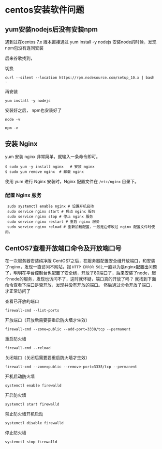 # centos安装软件问题

## yum安装nodejs后没有安装npm

遇到过在centos 7.x 版本直接通过 yum install -y nodejs 安装node的时候，发现npm包没有连同安装

后来谷歌找到，

切换

```
curl --silent --location https://rpm.nodesource.com/setup_10.x | bash -
```

再安装

```
yum install -y nodejs
```

安装好之后， npm也安装好了

```
node -v

npm -v
```

## 安装 Nginx

yum 安装 nginx 非常简单，就输入一条命令即可。

```
$ sudo yum -y install nginx   # 安装 nginx
$ sudo yum remove nginx  # 卸载 nginx
```

使用 yum 进行 Nginx 安装时，Nginx 配置文件在 `/etc/nginx` 目录下。

### 配置 Nginx 服务

```
 sudo systemctl enable nginx # 设置开机启动 
 sudo service nginx start # 启动 nginx 服务
 sudo service nginx stop # 停止 nginx 服务
 sudo service nginx restart # 重启 nginx 服务
 sudo service nginx reload # 重新加载配置，一般是在修改过 nginx 配置文件时使用。
```

## CentOS7查看开放端口命令及开放端口号

在一次服务器安装纯净版 CentOS7之后，在服务器配置安全组开放端口，和安装了nginx，发现一直访问不网站，报 `HTTP ERROR 502`,一直以为是nginx配置出问题了，明明在平台控制台也配置了安全组，开放了80端口了，后来安装了node，起个node的服务，发现也访问不了，这时就怀疑，端口真的开放了吗？ 就找到下面命令查看下端口是否开放，发现并没有开放的端口。 然后通过命令开放了端口，才正常访问了

查看已开放的端口

```
firewall-cmd --list-ports
```

开放端口（开放后需要要重启防火墙才生效）

```
firewall-cmd --zone=public --add-port=3338/tcp --permanent
```
重启防火墙

```
firewall-cmd --reload
```

关闭端口（关闭后需要要重启防火墙才生效）

```
firewall-cmd --zone=public --remove-port=3338/tcp --permanent
```

开机启动防火墙

```
systemctl enable firewalld
```

开启防火墙

```
systemctl start firewalld
```

禁止防火墙开机启动

```
systemctl disable firewalld
```

停止防火墙
```
systemctl stop firewalld
```